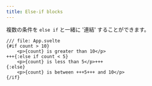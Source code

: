```yaml
---
title: Else-if blocks
---
```


複数の条件を `else if` と一緒に '連結' することができます。

```svelte
/// file: App.svelte
{#if count > 10}
	<p>{count} is greater than 10</p>
+++{:else if count < 5}
	<p>{count} is less than 5</p>+++
{:else}
	<p>{count} is between +++5+++ and 10</p>
{/if}
```
